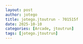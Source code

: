 ```yaml
---
layout: post
author: jotego
title: jotego.jtoutrun - 701515f
date: 2025-10-10
categories: [Arcade, jtoutrun]
tags: [jotego.jtoutrun]
---
```


